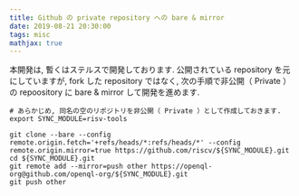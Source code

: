 ```yaml
---
title: Github の private repository への bare & mirror 
date: 2019-08-21 20:30:00
tags: misc
mathjax: true
---
```


本開発は, 暫くはステルスで開発しております.  公開されている repository を元にしていますが, fork した repository ではなく, 
次の手順で非公開（ Private ）の repoository に bare & mirror して開発を進めます.  

```
# あらかじめ, 同名の空のリポジトリを非公開（ Private ）として作成しておきます. 
export SYNC_MODULE=risv-tools

git clone --bare --config remote.origin.fetch='+refs/heads/*:refs/heads/*' --config remote.origin.mirror=true https://github.com/riscv/${SYNC_MODULE}.git
cd ${SYNC_MODULE}.git
git remote add --mirror=push other https://openql-org@github.com/openql-org/${SYNC_MODULE}.git
git push other
```


